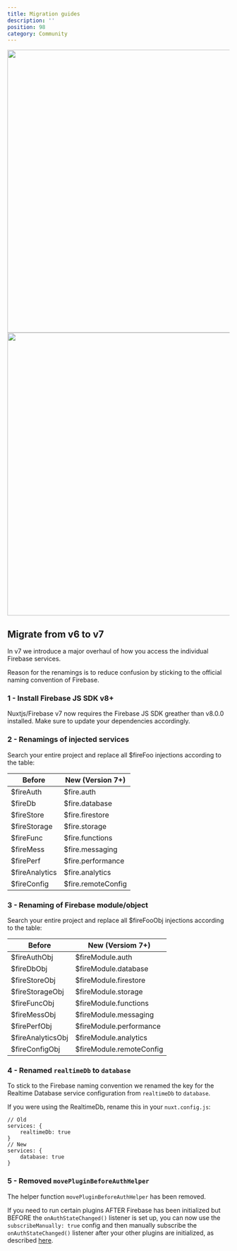 ```yaml
---
title: Migration guides
description: ''
position: 98
category: Community
---
```


<img src="/version7.png" class="light-img" width="1280" height="640" alt="" />
<img src="/version7-dark.png" class="dark-img" width="1280" height="640" alt=""/>

## Migrate from v6 to v7

In v7 we introduce a major overhaul of how you access the individual Firebase services.

Reason for the renamings is to reduce confusion by sticking to the official naming convention of Firebase.

### 1 - Install Firebase JS SDK v8+

Nuxtjs/Firebase v7 now requires the Firebase JS SDK greather than v8.0.0 installed. Make sure to update your dependencies accordingly.

### 2 - Renamings of injected services

Search your entire project and replace all $fireFoo injections according to the table:

| Before         | New (Version 7+)   |
| -------------- | ------------------ |
| $fireAuth      | $fire.auth         |
| $fireDb        | $fire.database     |
| $fireStore     | $fire.firestore    |
| $fireStorage   | $fire.storage      |
| $fireFunc      | $fire.functions    |
| $fireMess      | $fire.messaging    |
| $firePerf      | $fire.performance  |
| $fireAnalytics | $fire.analytics    |
| $fireConfig    | $fire.remoteConfig |

### 3 - Renaming of Firebase module/object

Search your entire project and replace all $fireFooObj injections according to the table:

| Before            | New (Versiom 7+)         |
| ----------------- | ------------------------ |
| $fireAuthObj      | $fireModule.auth         |
| $fireDbObj        | $fireModule.database     |
| $fireStoreObj     | $fireModule.firestore    |
| $fireStorageObj   | $fireModule.storage      |
| $fireFuncObj      | $fireModule.functions    |
| $fireMessObj      | $fireModule.messaging    |
| $firePerfObj      | $fireModule.performance  |
| $fireAnalyticsObj | $fireModule.analytics    |
| $fireConfigObj    | $fireModule.remoteConfig |

### 4 - Renamed `realtimeDb` to `database`

To stick to the Firebase naming convention we renamed the key for the Realtime Database service configuration from `realtimeDb` to `database`.

If you were using the RealtimeDb, rename this in your `nuxt.config.js`:

```js[nuxt.config.js]
// Old
services: {
    realtimeDb: true
}
// New
services: {
    database: true
}
```

### 5 - Removed `movePluginBeforeAuthHelper`

The helper function `movePluginBeforeAuthHelper` has been removed.

If you need to run certain plugins AFTER Firebase has been initialized but BEFORE the `onAuthStateChanged()` listener is set up, you can now use the `subscribeManually: true` config and then manually subscribe the `onAuthStateChanged()` listener after your other plugins are initialized, as described [here](/service-options/auth#subscribemanually).